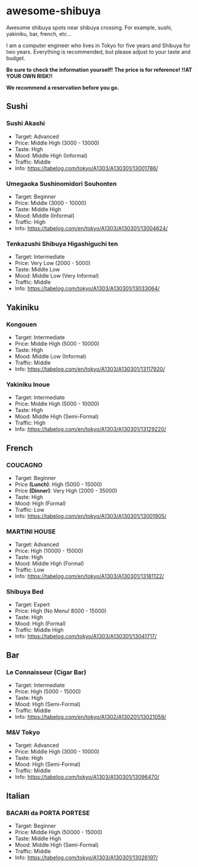 # awesome-shibuya
Awesome shibuya spots near shibuya crossing. For example, sushi, yakiniku, bar, french, etc...

I am a computer engineer who lives in Tokyo for five years and Shibuya for two years.
Everything is recommended, but please adjust to your taste and budget.

**Be sure to check the information yourself!**
**The price is for reference!**
**!!AT YOUR OWN RISK!!**

**We recommend a reservation before you go.**

## Sushi
### Sushi Akashi
- Target: Advanced
- Price: Middle High (3000 - 13000)
- Taste: High
- Mood: Middle High (Informal)
- Traffic: Middle
- Info: https://tabelog.com/tokyo/A1303/A130301/13001786/

### Umegaoka Sushinomidori Souhonten
- Target: Beginner
- Price: Middle (3000 - 10000)
- Taste: Middle High
- Mood: Middle (Informal)
- Traffic: High
- Info: https://tabelog.com/en/tokyo/A1303/A130301/13004624/

### Tenkazushi Shibuya Higashiguchi ten
- Target: Intermediate
- Price: Very Low (2000 - 5000)
- Taste: Middle Low
- Mood: Middle Low (Very Informal)
- Traffic: Middle
- Info: https://tabelog.com/tokyo/A1303/A130301/13033064/

## Yakiniku
### Kongouen
- Target: Intermediate
- Price: Middle High (5000 - 10000)
- Taste: High
- Mood: Middle Low (Informal)
- Traffic: Middle
- Info: https://tabelog.com/en/tokyo/A1303/A130301/13117920/

### Yakiniku Inoue
- Target: Intermediate
- Price: Middle High (5000 - 10000)
- Taste: High
- Mood: Middle High (Semi-Formal)
- Traffic: High
- Info: https://tabelog.com/en/tokyo/A1303/A130301/13129220/

## French
### COUCAGNO
- Target: Beginner
- Price **(Lunch)**: High (5000 - 15000)
- Price **(Dinner)**: Very High (2000 - 35000)
- Taste: High
- Mood: High (Formal)
- Traffic: Low
- Info: https://tabelog.com/en/tokyo/A1303/A130301/13001905/

### MARTINI HOUSE
- Target: Advanced
- Price: High (10000 - 15000)
- Taste: High
- Mood: Middle High (Formal)
- Traffic: Low
- Info: https://tabelog.com/en/tokyo/A1303/A130301/13181122/

### Shibuya Bed
- Target: Expert
- Price: High (No Menu! 8000 - 15000)
- Taste: High
- Mood: High (Formal)
- Traffic: Middle High
- Info: https://tabelog.com/tokyo/A1303/A130301/13041717/

## Bar
### Le Connaisseur (Cigar Bar)
- Target: Intermediate
- Price: High (5000 - 15000)
- Taste: High
- Mood: High (Semi-Formal)
- Traffic: Middle
- Info: https://tabelog.com/en/tokyo/A1302/A130201/13021058/

### M&V Tokyo
- Target: Advanced
- Price: Middle High (3000 - 10000)
- Taste: High
- Mood: High (Semi-Formal)
- Traffic: Middle
- Info: https://tabelog.com/tokyo/A1303/A130301/13096470/

## Italian
### BACARI da PORTA PORTESE
- Target: Beginner
- Price: Middle High (50000 - 15000)
- Taste: Middle High
- Mood: Middle High (Semi-Formal)
- Traffic: Middle
- Info: https://tabelog.com/tokyo/A1303/A130301/13026197/

